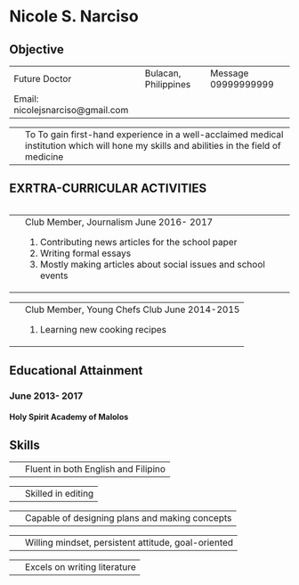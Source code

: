 <HTML> 
<HEAD> 
</HEAD>
<H1>Nicole S. Narciso</H1> 
<TABLE WIDTH="100%"> 
<TF><TD ALIGN=”left”>Future Doctor</TD> 
<TF><TD ALIGN=”left”>Bulacan, Philippines</TD> 
<TD ALIGN=”right”>Message 09999999999</TD></TR> 
</TD></TR> 
<TD ALIGN=”right”>Email: nicolejsnarciso@gmail.com</TD></TR> 
<H2>Objective</H2> 
<TABLE><TR><TD>&nbsp;</TD> 
<TD>To To gain first-hand experience in a well-acclaimed medical institution which will hone my skills and abilities in the field of medicine</TD></TR></TABLE> 
<H2> EXRTRA-CURRICULAR ACTIVITIES
<TABLE><TR><TD>&nbsp;</TD>
<H3><TD> Club Member, Journalism June 2016- 2017
  <ol>
    <li> Contributing news articles for the school paper </li>
    <li> Writing formal essays</li>
    <li> Mostly making articles about social issues and school events</li>
  </ol>
    </TD></TR></TABLE></H3>
<TABLE><TR><TD>&nbsp;</TD>
<TD> Club Member, Young Chefs Club June 2014-2015
  <ol><li>Learning new cooking recipes</li></ol> </TD></TR></TABLE>
<H2>Educational Attainment</H2> 
<H3>June 2013- 2017</H3> 
<H4>Holy Spirit Academy of Malolos</H4>  
<H2>Skills</H2> 
  <TABLE><TR><TD>&nbsp;</TD>
<TD>Fluent in both English and Filipino</TD></TR></TABLE>
  <TABLE><TR><TD>&nbsp;</TD>
<TD>Skilled in editing</TD></TR></TABLE>
  <TABLE><TR><TD>&nbsp;</TD>
<TD>Capable of designing plans and making concepts</TD></TR></TABLE>
  <TABLE><TR><TD>&nbsp;</TD>
<TD>Willing mindset, persistent attitude, goal-oriented</TD></TR></TABLE>
  <TABLE><TR><TD>&nbsp;</TD>
<TD>Excels on writing literature </TD></TR></TABLE>

</HTML>

